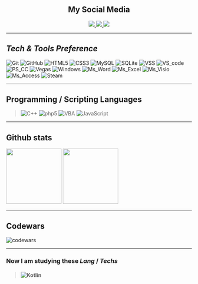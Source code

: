 <div id="header" align="center">
    <div id="badges">
    <h2><b>My Social Media</b></h2>
    <a href="https://vk.com/x_rayton">
        <img src="https://img.shields.io/badge/vkontakte-0077FF?style=for-the-badge&logo=vk"/>
    </a>
    <a href="https://www.youtube.com/c/Xrayton/videos">
        <img src="https://img.shields.io/badge/youtube-FF0000?style=for-the-badge&logo=youtube"/>
    </a>
    <a href="https://t.me/Xrayton">
        <img src="https://img.shields.io/badge/telegramm-26A5E4?style=for-the-badge&logo=telegram"/>
    </a>
    </div>
</div>

<hr>

## ___Tech & Tools Preference___

> 
![Git](https://img.shields.io/badge/-Git-F05032?style=flat-square&logo=git&logoColor=%23ffffff)
![GitHub](https://img.shields.io/badge/-GitHub-181717?style=flat-square&logo=github)
![HTML5](https://img.shields.io/badge/-HTML5-E34F26?style=flat-square&logo=html5&logoColor=ffffff)
![CSS3](https://img.shields.io/badge/-CSS3-1572B6?style=flat-square&logo=css3)
![MySQL](https://img.shields.io/badge/-MySQL-4479A1?style=flat&logo=mysql&logoColor=FFFFFF)
![SQLite](https://img.shields.io/badge/-SQLite-003B57?style=flat-square&logo=sqlite&logoColor=003b57&labelColor=008dd0&color=8fd4f3)
![VSS](https://img.shields.io/badge/-Visual%20Studio-5C2D91?style=flat-square&logo=visual-studio&logoColor=ffffff)
![VS_code](https://img.shields.io/badge/-VS%20Code-007ACC?style=flat-square&logo=visualstudiocode&logoColor=%23ffffff)
![PS_CC](https://img.shields.io/badge/-Adobe%20Photoshop%20CC-31A8FF?style=flat-square&logo=Adobe-Photoshop&logoColor=0a033e)
![Vegas](https://img.shields.io/badge/-Magix%20Vegas%20Pro-00B4F0?style=flat-square&logo=Vitess&logoColor=0a033e)
![Windows](https://img.shields.io/badge/Windows-0078D6?style=flat-square&logo=Windows)
![Ms_Word](https://img.shields.io/badge/MS%20Word-2B579A?style=flat-square&logo=Microsoft-Word)
![Ms_Excel](https://img.shields.io/badge/MS%20Excel-217346?style=flat-square&logo=Microsoft-Excel)
![Ms_Visio](https://img.shields.io/badge/MS%20Visio-3955A3?style=flat-square&logo=Microsoft-Visio)
![Ms_Access](https://img.shields.io/badge/MS%20Access-A4373A?style=flat-square&logo=Microsoft-Access)
![Steam](https://img.shields.io/badge/Steam-000000?style=flat-square&logo=Steam)


___


## __Programming / Scripting Languages__

>![C++](https://img.shields.io/badge/C++-00599C?style=flat-square&logo=cplusplus&logoColor=ffffff)
![php5](https://img.shields.io/badge/PHP5-777BB4?style=flat-square&logo=php&logoColor=ffffff)
![VBA](https://img.shields.io/badge/VBA-217346?style=flat-square&logo=Microsoft-Excel)
![JavaScript](https://img.shields.io/badge/-JS-F7DF1E?style=flat-square&logo=javascript&logoColor=000000&labelColor=%23F7DF1C&color=%23FFCE5A)



___
## __Github stats__
<div align="left">
  <img height="150em" src="https://github-readme-stats.vercel.app/api?username=X-rayton&layout=compact&show_icons=true&theme=white&icon_color=2a84ea&hide_border=true&bg_color=00000000&text_color=2a84ea" />
  <img height="150em" src="https://github-readme-stats.vercel.app/api/top-langs/?username=X-rayton&layout=compact&theme=white&icon_color=2a84ea&hide_border=true&bg_color=00000000&text_color=2a84ea" />
</div>


___
## __Codewars__
![codewars](https://www.codewars.com/users/X-rayton/badges/large)

___
### Now I am studying these *Lang* / *Techs*

>#### ![Kotlin](https://img.shields.io/badge/Kotlin-7F52FF?style=flat-square&logo=Kotlin&logoColor=ffffff)
